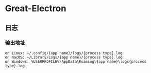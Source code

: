 # Great-Electron

## 日志

### 输出地址

```
on Linux: ~/.config/{app name}/logs/{process type}.log
on macOS: ~/Library/Logs/{app name}/{process type}.log
on Windows: %USERPROFILE%\AppData\Roaming\{app name}\logs{process type}.log
```